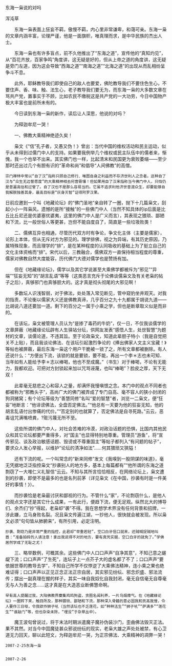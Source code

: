 东海一枭说的对吗

浑沌草


　　东海一枭表面上狂妄不羁，傲慢不羁，内心里非常谦卑，和蔼可亲。东海一枭的文章内涵丰富，论理严谨，他是一面旗帜，唯真理而求，是中华民族的杰出人士。

　　东海一枭也有许多盲点，前不久他推出了“东海之道”，宣传他的“真知灼见”，从“百花齐放，百家争鸣”角度讲，这无疑是好的，但从上帝之道的角度讲，这无疑是旁门左道，因为这会导致“西海之道”“南海之道”“北海之道”的出现从而乱相纷呈争斗不息。

　　此外，耶稣教导我们即使自己的敌人也要爱，佛陀教导我们不要住色生心，不要住声、香、味、触、法生心，老子教导我们要无为，而东海一枭的大多数文章在骂共产党，置事实于不顾，比如农民不缴税这是共产党的一大功劳，今日中国物产极大丰富也是前所未有的。

　　今日读到东海一枭的新作，读后让人深思，他说的对吗？


　　为释迦牟尼一哭！


　　一、佛教大乘精神绝迹久矣！

　　枭文《“信”孔子者，又愚又伪！》曾出：当代中国的维权活动和民主运动，似乎从未得到过儒门中人的支持。如果要我例举几个维权或民主队伍中的儒者来，惭愧，我一个也举不出来。其实佛门也一样，比起清末和民国更为衰败萎缩——至少那时还出过几个有胆有识的“革命和尚”和倡导“人间佛教”的高僧。

    宗门禅林中常以“自了汉”指称只顾自己修行、唯图自身之利益而不存济世利人之念者。这种自了汉与“众生无边誓愿度”的大乘精神相去何啻霄壤！但如果用自了汉来指称当今佛门中人，只怕仍是普遍高估和过誉了。自了汉也不是那么容易当的。它虽不追求利他济世普渡众生，却要能够自我解脱独善其身，最高目标是“灰身灭智”证得阿罗汉果。

日前应邀到一个叫《地藏论坛》的“佛门圣地”亲自转了一圈，抛下十几篇枭文，刮起小小一阵枭风，遗憾的是所“接触”的一些佛门中人（当然不知具体的ip后面是比丘比丘尼还是优婆塞优婆夷，这里的佛门中人是广义而言），其表现之猥琐、鄙陋和下流，比一般世俗人等更甚，岂但不能自度自了，简直是一些垃圾败类！


　　二、儒佛互异也相通，尽管历代双方时有争论，争文化主体（主要是儒家），论形上本体，但从无斥对方为邪见的。理学排佛，视之为异端，有其历史原因，乃属特殊现象，而且理学的“排”，是在某种程度的认同吸收的基础上为了挺立自己的文化主体资格而“排”。宋代以后，三教融合，儒佛双方一直保持相当程度的尊重，儒家对佛教自然大度能容，历代佛门大德对儒学也是赞扬有加。

　　但在《地藏缘论坛》，儒学以及其它学说甚至大乘佛学都被斥为“邪见”“异端”“狂妄无知”的“胡言乱语”等等（这类恶言充斥于论佛谈儒枭文及有关老枭的帖子之后），真够邪门也真够胆大的。这才真是彻头彻尾的大邪见啊！

　　多数坛人识浅智弱，对于佛法，处处落入常见断见，管中窥豹坐井观天。对我的指责，不论衡以儒家大义还是佛教真谛，几乎百分之九十九都属于胡说九道——比胡说八道还要加一道。剩下的百分之一属于小乘之学，但也是断章取义似是而非的。

　　在该坛，枭文被管理人员认为“是掺了毒药的牛奶”，仅一日，不仅我谈儒学的文章屏蔽（地藏缘论坛辟有人生驿站分坛，供网友发表“感悟人生，处世智慧”为题材的文章，谈儒论道，不违其旨。至于论政枭文，知道此辈胆子特小（我是自觉把关不上贴），而且我谈论佛法、在该坛引起激烈争论的《捧出佛家人文主义宝藏！》等帖也被屏蔽，最后东海一枭这个用户干脆被一锁了之，所有文章都被删除。有人还说什么：“方便出下流，该锁的就是要锁，要不能，再出一个李＊志也未可知．当年如有人能给予李＊志以棒喝，他也不至成魔。”（书生）对于棒喝，不论有无能力，我都欢迎。可把对方封锁起来加以咒骂诬蔑，也叫“棒喝”？脸皮之厚，天下无双！

　　此辈毫无慈悲之心和容人之量，却满怀我慢嗔恨之念。本门中的观点不同者也都被称为“邪教头子”，高尚广大的佛门被弄成了专门自高、毫不容人的狭小封闭的狗洞猪窝；有个论坛等级为“善慧同修”名叫“爱的智慧”者，浏览一二枭文，便“狂妄”地断言：“他诽谤佛法，全盘否定佛法。”“他总有一天要为他的狂妄无知，他的胡言乱语付出惨痛的代价。”“否定别的也就算了，否定佛法是自寻死路。”云云，恶毒诅咒满嘴喷粪，?赃污蔑无所不至。

　　这些所谓的佛门中人，对社会苦难的冷漠，对政治话题的恐惧，比国内其他民众和其它论坛都要严重得多，对“国主”也显得特别地尊重。管理员“游鱼”，将“宣传邪见、谈及政治敏感话题、毁谤或不尊重国主”等帖子都列入“有问题的帖子”，要求众人发心举报，以维护“论坛的清净如法”……何其猥琐又狭隘！

　　还有下流的呢。一个叫常念的“新来同修”发文《我嗅到一股阴谋的味道》，毫无凭据地泛泛指控枭文“抄袭别人的地方多，基本上每篇都有”“他所谓的东海之道剽窃了一大堆仁义礼智信”云云。不知与其所言恰恰相反，在网络论坛上，枭文遭到的抄袭，即使不是最多的也是名列前茅（详见枭文《在中国，抄袭有时是一件美好的事情！》）。

　　而抄袭恰是老枭最讨厌和鄙视的行为。不管什么“家”，不论剽窃什么，是他人的观点文字还是其它什么成果，一有此行，便趋下流，便无足观。纵然北大的博导们、余杰们“抄”得起，老枭却“袭”不得。我在思想学术界没有任何背景和招牌，一涉此嫌，立马身败名裂。况且枭文传遍江湖，一抄他人，很快就会被发现。所以枭文必须“句句皆从肺腑来”，有所引用，必定注明。

    抄袭、剽窃乃是非常严重的指控，此君却“举重若轻”，空口白牙信口就来，还贼喊捉贼地叫嚣：“准备拍砖的人请注意！拿出我说得不对的地方，要有真凭实据，空口白牙的就免了。”学佛居然学成了无耻之尤！


　　三、略举数例，可概其余。这些佛门中人口口声声“自净其意”，不知己意之龌龊下流；口口声声“了生死”，连坛子上一点芥子大的虚名都了不了；口口声声“要依据世尊的教导去学”，不知自己所学不仅悖逆了大乘佛法精神，连小乘之果也绝难证得；口口声声以正见正念正法正宗自居，其实邪见纷纭、邪念炽盛、邪法流传；摆出一副真理在握的样子，其实一味自我奴化自我封闭，毫无自信毫无自尊毫无与人为善之念……这才真是在大造恶业断佛慧命啊。

    早有高人提醒过我，大陆佛教界麇集鸡鸣狗盗，贪图名闻利养，一片乌烟瘴气。在《地藏綠论坛》一圈转下来，触目所及，那种猥琐、鄙陋和下流，那种深入骨髓的意必固我和贡高我慢，令人要作三日呕，令我欲作狮子吼（当然该坛也不乏莲花，如“种种法生”“狮子吼”“萨满多”“莲花生”“谁敲门”等，但也杂染未除，“埋没”于杂草丛中）。

　　魔王波旬曾说过，将于末法时期派遣魔子魔孙伪装沙门，歪曲佛法毁灭正法。果不其然。对当今中囯魔徒甚众邪说纷纭的现实，老枭大雄之声处处被禁，有心卫道无力回天，聊以此短文，为释迦牟尼一哭，为正宗佛法、大乘精神的凋弊一哭！

    2007-2-25东海一枭


    2007-2-26



